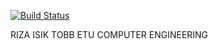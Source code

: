 [![Build Status](https://travis-ci.org/isikriza/myDemoApp.svg?branch=master)](https://travis-ci.org/isikriza/myDemoApp)

RIZA ISIK
TOBB ETU
COMPUTER ENGINEERING

